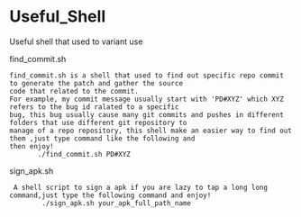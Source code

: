 # Useful_Shell
Useful shell that used to variant use

find_commit.sh
	
	find_commit.sh is a shell that used to find out specific repo commit to generate the patch and gather the source
    code that related to the commit.
	For example, my commit message usually start with 'PD#XYZ' which XYZ refers to the bug id ralated to a specific 
    bug, this bug usually cause many git commits and pushes in different folders that use different git repository to 
    manage of a repo repository, this shell make an easier way to find out them ,just type command like the following and
    then enjoy!
           ./find_commit.sh PD#XYZ
		 
sign_apk.sh
  
	 A shell script to sign a apk if you are lazy to tap a long long command,just type the following command and enjoy!
            ./sign_apk.sh your_apk_full_path_name
     

